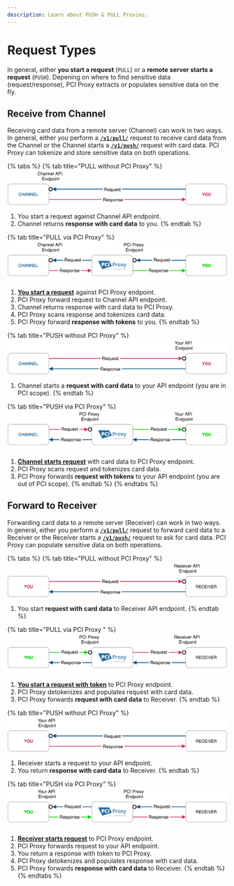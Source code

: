 ```yaml
---
description: Learn about PUSH & PULL Proxies.
---
```


# Request Types

In general, either **you start a request** \(`PULL`\) or a **remote server starts a request** \(`PUSH`\). Depening on where to find sensitive data \(request/response\), PCI Proxy extracts or populates sensitive data on the fly. 

## Receive from Channel

Receiving card data from a remote server \(Channel\) can work in two ways. In general, either you perform a [**`/v1/pull/`**](../tokenize-and-store-cards/filter-payloads.md#pull-method) request to receive card data from the Channel or the Channel starts a [**`/v1/push/`**](../tokenize-and-store-cards/filter-payloads.md#push-method) request with card data. PCI Proxy can tokenize and store sensitive data on both operations.

{% tabs %}
{% tab title="PULL without PCI Proxy" %}
![](../.gitbook/assets/channel_pull_status_quo_color.png)

1. You start a request against Channel API endpoint.
2. Channel returns **response with card data** to you.
{% endtab %}

{% tab title="PULL via PCI Proxy" %}
![](../.gitbook/assets/channel_pull_pciproxy_color%20%282%29.png)

1. [**You start a request**](../tokenize-and-store-cards/filter-payloads.md#pull-method) against PCI Proxy endpoint.
2. PCI Proxy forward request to Channel API endpoint.
3. Channel returns response with card data to PCI Proxy.
4. PCI Proxy scans response and tokenizes card data.
5. PCI Proxy forward **response with tokens** to you.
{% endtab %}

{% tab title="PUSH without PCI Proxy" %}
![](../.gitbook/assets/channel_push_status_quo_color%20%281%29.png)

1. Channel starts a **request with card data** to your API endpoint \(you are in PCI scope\).
{% endtab %}

{% tab title="PUSH via PCI Proxy" %}
![](../.gitbook/assets/channel_push_pciproxy_color%20%282%29.png)

1. [**Channel starts request**](../tokenize-and-store-cards/filter-payloads.md#push-method) with card data to PCI Proxy endpoint.
2. PCI Proxy scans request and tokenizes card data.
3. PCI Proxy forwards **request with tokens** to your API endpoint \(you are out of PCI scope\).
{% endtab %}
{% endtabs %}

## Forward to Receiver

Forwarding card data to a remote server \(Receiver\) can work in two ways. In general, either you perform a [**`/v1/pull/`**](../use-stored-cards/forward/https.md#pull-method) request to forward card data to a Receiver or the Receiver starts a [**`/v1/push/`**](../use-stored-cards/forward/https.md#push-method) request to ask for card data. PCI Proxy can populate sensitive data on both operations.

{% tabs %}
{% tab title="PULL without PCI Proxy" %}
![](../.gitbook/assets/receiver_pull_status_quo_color%20%281%29.png)

1. You start **request with card data** to Receiver API endpoint.
{% endtab %}

{% tab title="PULL via PCI Proxy " %}
![](../.gitbook/assets/receiver_pull_pciproxy_color%20%283%29.png)

1. [**You start a request with token**](../use-stored-cards/forward/https.md#pull-method) to PCI Proxy endpoint.
2. PCI Proxy detokenizes and populates request with card data.
3. PCI Proxy forwards **request with card data** to Receiver. 
{% endtab %}

{% tab title="PUSH without PCI Proxy" %}
![](../.gitbook/assets/receiver_push_status_quo_color%20%282%29.png)

1. Receiver starts a request to your API endpoint.
2. You return **response with card data** to Receiver.
{% endtab %}

{% tab title="PUSH via PCI Proxy" %}
![](../.gitbook/assets/receiver_push_pciproxy_color%20%283%29.png)

1. [**Receiver starts request**](../use-stored-cards/forward/https.md#push-method) to PCI Proxy endpoint.
2. PCI Proxy forwards request to your API endpoint.
3. You return a response with token to PCI Proxy.
4. PCI Proxy detokenizes and populates response with card data.
5. PCI Proxy forwards **response with card data** to Receiver.
{% endtab %}
{% endtabs %}

